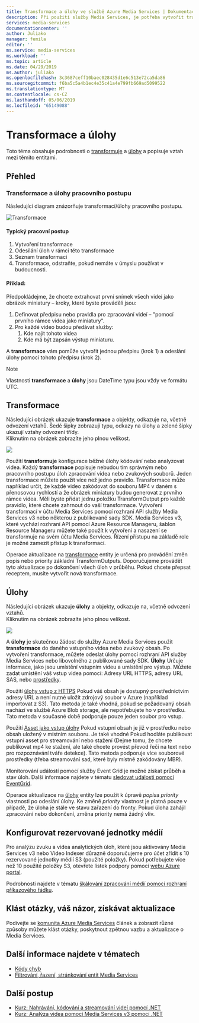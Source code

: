 ```yaml
---
title: Transformace a úlohy ve službě Azure Media Services | Dokumentace Microsoftu
description: Při použití služby Media Services, je potřeba vytvořit transformace pro popis pravidla nebo specifikace pro zpracování vašeho videa. Tento článek obsahuje přehled transformace je a jak ji používat.
services: media-services
documentationcenter: ''
author: Juliako
manager: femila
editor: ''
ms.service: media-services
ms.workload: ''
ms.topic: article
ms.date: 04/29/2019
ms.author: juliako
ms.openlocfilehash: 3c3687ceff10baec028435d1e6c513e72ca5da86
ms.sourcegitcommit: f6ba5c5a4b1ec4e35c41a4e799fb669ad5099522
ms.translationtype: MT
ms.contentlocale: cs-CZ
ms.lasthandoff: 05/06/2019
ms.locfileid: "65149088"
---
```

# <a name="transforms-and-jobs"></a>Transformace a úlohy

Toto téma obsahuje podrobnosti o [transformuje](https://docs.microsoft.com/rest/api/media/transforms) a [úlohy](https://docs.microsoft.com/rest/api/media/jobs) a popisuje vztah mezi těmito entitami. 

## <a name="overview"></a>Přehled 

### <a name="transformsjobs-workflow"></a>Transformace a úlohy pracovního postupu

Následující diagram znázorňuje transformací/úlohy pracovního postupu.

![Transformace](./media/encoding/transforms-jobs.png)

#### <a name="typical-workflow"></a>Typický pracovní postup

1. Vytvoření transformace 
2. Odesílání úloh v rámci této transformace 
3. Seznam transformací 
4. Transformace, odstraňte, pokud nemáte v úmyslu používat v budoucnosti. 

#### <a name="example"></a>Příklad:

Předpokládejme, že chcete extrahovat první snímek všech videí jako obrázek miniatury – kroky, které byste prováděli jsou: 

1. Definovat předpisu nebo pravidla pro zpracování videí – "pomocí prvního rámce videa jako miniatury". 
2. Pro každé video budou předávat služby: 
    1. Kde najít tohoto videa  
    2. Kde má být zapsán výstup miniaturu. 

A **transformace** vám pomůže vytvořit jednou předpisu (krok 1) a odeslání úlohy pomocí tohoto předpisu (krok 2).

> [!NOTE]
> Vlastnosti **transformace** a **úlohy** jsou DateTime typu jsou vždy ve formátu UTC.

## <a name="transforms"></a>Transformace

Následující obrázek ukazuje **transformace** a objekty, odkazuje na, včetně odvození vztahů. Šedé šipky zobrazují typu, odkazy na úlohy a zelené šipky ukazují vztahy odvození třídy.<br/>Kliknutím na obrázek zobrazíte jeho plnou velikost.  

<a href="./media/api-diagrams/transform-large.png" target="_blank"><img src="./media/api-diagrams/transform-small.png"></a> 

Použití **transformuje** konfigurace běžné úlohy kódování nebo analyzovat videa. Každý **transformace** popisuje nebudou tím správným nebo pracovního postupu úloh zpracování videa nebo zvukových souborů. Jeden transformace můžete použít více než jedno pravidlo. Transformace může například určit, že každé video zakódovat do souboru MP4 v daném s přenosovou rychlostí a že obrázek miniatury budou generovat z prvního rámce videa. Měli byste přidat jednu položku TransformOutput pro každé pravidlo, které chcete zahrnout do vaší transformace. Vytvoření transformací v účtu Media Services pomocí rozhraní API služby Media Services v3 nebo některou z publikované sady SDK. Media Services v3, které vychází rozhraní API pomocí Azure Resource Manageru, šablon Resource Manageru můžete také použít k vytvoření a nasazení se transformuje na svém účtu Media Services. Řízení přístupu na základě role je možné zamezit přístup k transformací.

Operace aktualizace na [transformace](https://docs.microsoft.com/rest/api/media/transforms) entity je určená pro provádění změn popis nebo priority základní TransformOutputs. Doporučujeme provádět tyto aktualizace po dokončení všech úloh v průběhu. Pokud chcete přepsat receptem, musíte vytvořit nová transformace.

## <a name="jobs"></a>Úlohy

Následující obrázek ukazuje **úlohy** a objekty, odkazuje na, včetně odvození vztahů.<br/>Kliknutím na obrázek zobrazíte jeho plnou velikost.  

<a href="./media/api-diagrams/job-large.png" target="_blank"><img src="./media/api-diagrams/job-small.png"></a> 

A **úlohy** je skutečnou žádost do služby Azure Media Services použít **transformace** do daného vstupního videa nebo zvukový obsah. Po vytvoření transformace, můžete odeslat úlohy pomocí rozhraní API služby Media Services nebo libovolného z publikované sady SDK. **Úlohy** Určuje informace, jako jsou umístění vstupním videu a umístění pro výstup. Můžete zadat umístění váš vstup videa pomocí: Adresy URL HTTPS, adresy URL SAS, nebo [prostředky](https://docs.microsoft.com/rest/api/media/assets).  

Použití [úlohy vstup z HTTPS](job-input-from-http-how-to.md) Pokud váš obsah je dostupný prostřednictvím adresy URL a není nutné uložit zdrojový soubor v Azure (například importovat z S3). Tato metoda je také vhodná, pokud se požadovaný obsah nachází ve službě Azure Blob storage, ale nepotřebujete ho v prostředku. Tato metoda v současné době podporuje pouze jeden soubor pro vstup.
 
Použití [Asset jako vstup úlohy](job-input-from-local-file-how-to.md) Pokud vstupní obsah je již v prostředku nebo obsah uložený v místním souboru. Je také vhodné Pokud hodláte publikovat vstupní asset pro streamování nebo stažení (Dejme tomu, že chcete publikovat mp4 ke stažení, ale také chcete provést převod řeči na text nebo pro rozpoznávání tváře detekce). Tato metoda podporuje více souborové prostředky (třeba streamování sad, které byly místně zakódovány MBR).
 
Monitorování událostí pomocí služby Event Grid je možné získat průběh a stav úloh. Další informace najdete v tématu [sledovat události pomocí EventGrid](job-state-events-cli-how-to.md).

Operace aktualizace na [úlohy](https://docs.microsoft.com/rest/api/media/jobs) entity lze použít k úpravě *popis*a *priority* vlastnosti po odeslání úlohy. Ke změně *priority* vlastnost je platná pouze v případě, že úloha je stále ve stavu zařazení do fronty. Pokud úloha zahájil zpracování nebo dokončení, změna priority nemá žádný vliv.

## <a name="configure-media-reserved-units"></a>Konfigurovat rezervované jednotky médií

Pro analýzu zvuku a videa analytických úloh, které jsou aktivovány Media Services v3 nebo Video Indexer důrazně doporučujeme pro účet zřídit s 10 rezervované jednotky médií S3 (použité položky). Pokud potřebujete více než 10 použité položky S3, otevřete lístek podpory pomocí [webu Azure portal](https://portal.azure.com/).

Podrobnosti najdete v tématu [škálování zpracování médií pomocí rozhraní příkazového řádku](media-reserved-units-cli-how-to.md).

## <a name="ask-questions-give-feedback-get-updates"></a>Klást otázky, váš názor, získávat aktualizace

Podívejte se [komunita Azure Media Services](media-services-community.md) článek a zobrazit různé způsoby můžete klást otázky, poskytnout zpětnou vazbu a aktualizace o Media Services.

## <a name="see-also"></a>Další informace najdete v tématech

* [Kódy chyb](https://docs.microsoft.com/rest/api/media/jobs/get#joberrorcode)
* [Filtrování, řazení, stránkování entit Media Services](entities-overview.md)

## <a name="next-steps"></a>Další postup

- [Kurz: Nahrávání, kódování a streamování videí pomocí .NET](stream-files-tutorial-with-api.md)
- [Kurz: Analýza videa pomocí Media Services v3 pomocí .NET](analyze-videos-tutorial-with-api.md)

